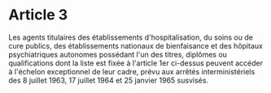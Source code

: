 # Article 3

Les agents titulaires des établissements d'hospitalisation, du soins ou de cure publics, des établissements nationaux de bienfaisance et des hôpitaux psychiatriques autonomes possédant l'un des titres, diplômes ou qualifications dont la liste est fixée à l'article 1er ci-dessus peuvent accéder à l'échelon exceptionnel de leur cadre, prévu aux arrêtés interministériels des 8 juillet 1963, 17 juillet 1964 et 25 janvier 1965 susvisés.
